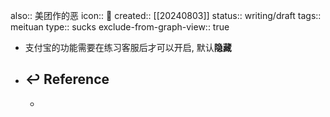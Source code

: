 also:: 美团作的恶
icon:: 🤮
created:: [[20240803]]
status:: writing/draft
tags:: meituan
type:: sucks
exclude-from-graph-view:: true

- 支付宝的功能需要在练习客服后才可以开启, 默认**隐藏**
- ## ↩ Reference
  -